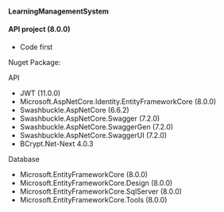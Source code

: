 #### LearningManagementSystem

#### API project (8.0.0)

- Code first 

Nuget Package:

API
- JWT (11.0.0)
- Microsoft.AspNetCore.Identity.EntityFrameworkCore (8.0.0)
- Swashbuckle.AspNetCore (6.6.2)
- Swashbuckle.AspNetCore.Swagger (7.2.0)
- Swashbuckle.AspNetCore.SwaggerGen (7.2.0)
- Swashbuckle.AspNetCore.SwaggerUI (7.2.0)
- BCrypt.Net-Next 4.0.3

Database
- Microsoft.EntityFrameworkCore (8.0.0)
- Microsoft.EntityFrameworkCore.Design (8.0.0)
- Microsoft.EntityFrameworkCore.SqlServer (8.0.0)
- Microsoft.EntityFrameworkCore.Tools (8.0.0)

